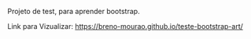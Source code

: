 Projeto de test, para aprender bootstrap.

Link para Vizualizar:
https://breno-mourao.github.io/teste-bootstrap-art/
